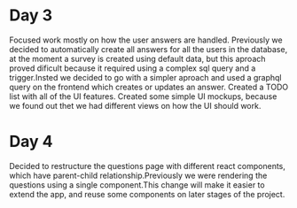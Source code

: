 
# Day 3

Focused work mostly on how the user answers are handled.
Previously we decided to automatically create all answers for all the users in the database,
at the moment a survey is created using default data, but this aproach proved dificult
because it required using a complex sql query and a trigger.Insted we decided to go with
a simpler aproach and used a graphql query on the frontend which creates or updates an answer.
Created a TODO list with all of the UI features.
Created some simple UI mockups, because we found out thet we had different views on how the UI should work.

# Day 4

Decided to restructure the questions page with different react components,
which have parent-child relationship.Previously we were rendering the questions
using a single component.This change will make it easier to extend the app,
and reuse some components on later stages of the project.
